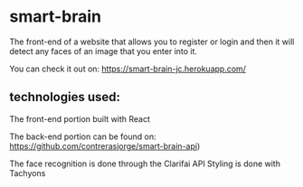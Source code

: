 # smart-brain

The front-end of a website that allows you to register or login and then it will
detect any faces of an image that you enter into it.

You can check it out on:
https://smart-brain-jc.herokuapp.com/

## technologies used:

The front-end portion built with React

The back-end portion can be found on: 
https://github.com/contrerasjorge/smart-brain-api)

The face recognition is done through the Clarifai API
Styling is done with Tachyons
